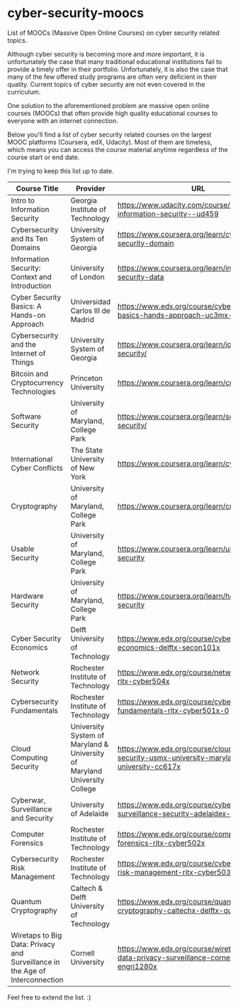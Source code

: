 # cyber-security-moocs
List of MOOCs (Massive Open Online Courses) on cyber security related topics.

Although cyber security is becoming more and more important, it is unfortunately the case that many traditional educational institutions fail to provide a timely offer in their portfolio. Unfortunately, it is also the case that many of the few offered study programs are often very deficient in their quality. Current topics of cyber security are not even covered in the curriculum.

One solution to the aforementioned problem are massive open online courses (MOOCs) that often provide high quality educational courses to everyone with an internet connection.

Below you'll find a list of cyber security related courses on the largest MOOC platforms (Coursera, edX, Udacity). Most of them are timeless, which means you can access the course material anytime regardless of the course start or end date.

I'm trying to keep this list up to date.

Course Title | Provider | URL
------------ | ------------- | -------------
Intro to Information Security | Georgia Institute of Technology | https://www.udacity.com/course/intro-to-information-security--ud459
Cybersecurity and Its Ten Domains | University System of Georgia | https://www.coursera.org/learn/cyber-security-domain
Information Security: Context and Introduction | University of London | https://www.coursera.org/learn/information-security-data
Cyber Security Basics: A Hands-on Approach | Universidad Carlos III de Madrid | https://www.edx.org/course/cyber-security-basics-hands-approach-uc3mx-inf-2x
Cybersecurity and the Internet of Things | University System of Georgia | https://www.coursera.org/learn/iot-cyber-security/
Bitcoin and Cryptocurrency Technologies | Princeton University | https://www.coursera.org/learn/cryptocurrency/
Software Security | University of Maryland, College Park | https://www.coursera.org/learn/software-security/
International Cyber Conflicts | The State University of New York | https://www.coursera.org/learn/cyber-conflicts
Cryptography | University of Maryland, College Park | https://www.coursera.org/learn/cryptography
Usable Security | University of Maryland, College Park | https://www.coursera.org/learn/usable-security
Hardware Security | University of Maryland, College Park | https://www.coursera.org/learn/hardware-security
Cyber Security Economics | Delft University of Technology | https://www.edx.org/course/cyber-security-economics-delftx-secon101x
Network Security | Rochester Institute of Technology | https://www.edx.org/course/network-security-ritx-cyber504x
Cybersecurity Fundamentals | Rochester Institute of Technology | https://www.edx.org/course/cybersecurity-fundamentals-ritx-cyber501x-0
Cloud Computing Security | University System of Maryland & University of Maryland University College | https://www.edx.org/course/cloud-computing-security-usmx-university-maryland-university-cc617x
Cyberwar, Surveillance and Security | University of Adelaide | https://www.edx.org/course/cyberwar-surveillance-security-adelaidex-cyber101x-0
Computer Forensics | Rochester Institute of Technology | https://www.edx.org/course/computer-forensics-ritx-cyber502x
Cybersecurity Risk Management | Rochester Institute of Technology | https://www.edx.org/course/cybersecurity-risk-management-ritx-cyber503x
Quantum Cryptography | Caltech & Delft University of Technology | https://www.edx.org/course/quantum-cryptography-caltechx-delftx-qucryptox
Wiretaps to Big Data: Privacy and Surveillance in the Age of Interconnection | Cornell University | https://www.edx.org/course/wiretaps-big-data-privacy-surveillance-cornellx-engri1280x

Feel free to extend the list. :)
